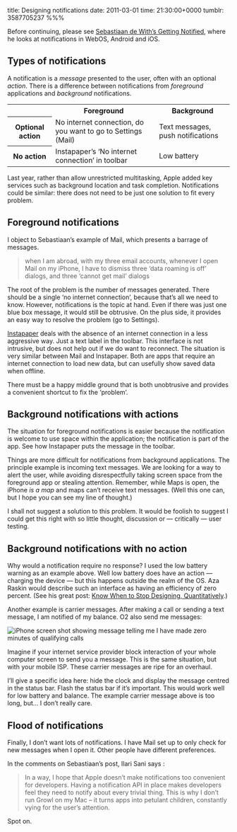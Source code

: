 title: Designing notifications
date: 2011-03-01
time: 21:30:00+0000
tumblr: 3587705237
%%%

Before continuing, please see [Sebastiaan de With’s Getting Notified][C], where he looks at notifications in WebOS, Android and iOS.

## Types of notifications

A notification is a *message* presented to the user, often with an optional *action*. There is a difference between notifications from *foreground* applications and *background* notifications.

<table><tr><td> </td><th>Foreground</th><th>Background</th></tr><tr><th>Optional action</th><td>No internet connection, do you want to go to Settings (Mail)</td><td>Text messages, push notifications</td></tr><tr><th>No action</th><td>Instapaper’s ‘No internet connection’ in toolbar</td><td>Low battery</td></tr></table>

Last year, rather than allow unrestricted multitasking, Apple added key services such as background location and task completion. Notifications could be similar: there does not need to be just one solution to fit every problem.

## Foreground notifications

I object to Sebastiaan’s example of Mail, which presents a barrage of messages.

> when I am abroad, with my three email accounts, whenever I open Mail on my iPhone, I have to dismiss three ‘data roaming is off’ dialogs, and three ‘cannot get mail’ dialogs

The root of the problem is the number of messages generated. There should be a single ‘no internet connection’, because that’s all we need to know. However, notifications is the topic at hand. Even if there was just one blue box message, it would still be obtrusive. On the plus side, it provides an easy way to resolve the problem (go to Settings).

[Instapaper][I] deals with the absence of an internet connection in a less aggressive way. Just a text label in the toolbar. This interface is not intrusive, but does not help out if we do want to reconnect. The situation is very similar between Mail and Instapaper. Both are apps that require an internet connection to load new data, but can usefully show saved data when offline.

There must be a happy middle ground that is both unobtrusive and provides a convenient shortcut to fix the ‘problem’.

## Background notifications with actions

The situation for foreground notifications is easier because the notification is welcome to use space within the application; the notification is part of the app. See how Instapaper puts the message in the toolbar.

Things are more difficult for notifications from background applications. The principle example is incoming text messages. We are looking for a way to alert the user, while avoiding disrespectfully taking screen space from the foreground app or stealing attention. Remember, while Maps is open, the iPhone *is a map* and maps can’t receive text messages. (Well this one can, but I hope you can see my line of thought.)

I shall not suggest a solution to this problem. It would be foolish to suggest I could get this right with so little thought, discussion or — critically — user testing.

## Background notifications with no action

Why would a notification require no response? I used the low battery warning as an example above. Well low battery does have an action — charging the device — but this happens outside the realm of the OS. Aza Raskin would describe such an interface as having an efficiency of zero percent. (See his great post: [Know When to Stop Designing, Quantitatively][AR].)

Another example is carrier messages. After making a call or sending a text message, I am notified of my balance. O2 also send me messages:

<img class="iphone4" src="zero-minutes.png" alt="iPhone screen shot showing message telling me I have made zero minutes of qualifying calls">

Imagine if your internet service provider block interaction of your whole computer screen to send you a message. This is the same situation, but with your mobile ISP. These carrier messages are ripe for an overhaul.

I’ll give a specific idea here: hide the clock and display the message centred in the status bar. Flash the status bar if it’s important. This would work well for low battery and balance. The example carrier message above is too long, but… I don’t really care.

## Flood of notifications

Finally, I don’t want lots of notifications. I have Mail set up to only check for new messages when I open it. Other people have different preferences.

In the comments on Sebastiaan’s post, Ilari Sani says :

> In a way, I hope that Apple doesn’t make notifications too convenient for developers. Having a notification API in place makes developers feel they need to notify about every trivial thing. This is why I don’t run Growl on my Mac – it turns apps into petulant children, constantly vying for the user’s attention.

Spot on.

[C]: http://blog.cocoia.com/2011/notify/
[AR]: http://www.azarask.in/blog/post/know_when_to_stop_designing_quantitatively/
[I]: http://www.instapaper.com/
